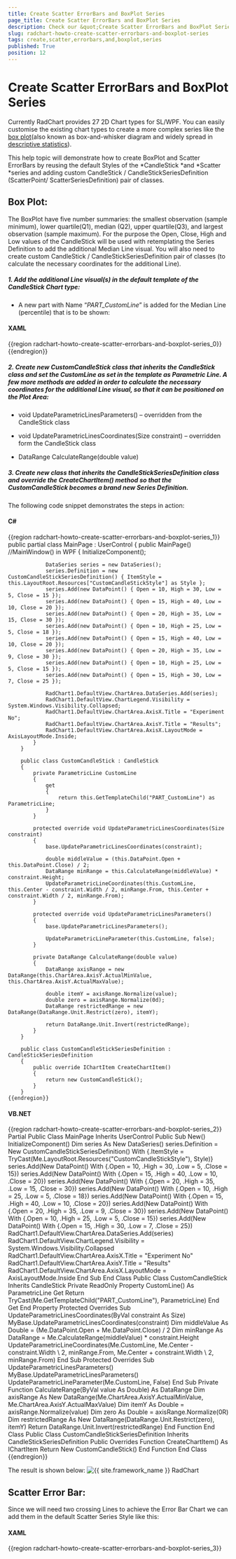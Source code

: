 ```yaml
---
title: Create Scatter ErrorBars and BoxPlot Series
page_title: Create Scatter ErrorBars and BoxPlot Series
description: Check our &quot;Create Scatter ErrorBars and BoxPlot Series&quot; documentation article for the RadChart {{ site.framework_name }} control.
slug: radchart-howto-create-scatter-errorbars-and-boxplot-series
tags: create,scatter,errorbars,and,boxplot,series
published: True
position: 12
---
```


# Create Scatter ErrorBars and BoxPlot Series



Currently RadChart provides 27 2D Chart types for SL/WPF. You can easily customise the existing chart types to create a more complex series like the [box plot](http://en.wikipedia.org/wiki/Box_plot)(also known as box-and-whisker diagram and widely spread in [descriptive statistics](http://en.wikipedia.org/wiki/Descriptive_statistics)).

This help topic will demonstrate how to create BoxPlot and Scatter ErrorBars by reusing the default Styles of the *CandleStick *and *Scatter *series and adding custom CandleStick / CandleStickSeriesDefinition (ScatterPoint/ ScatterSeriesDefinition) pair of classes.

## Box Plot:

The BoxPlot have five number summaries: the smallest observation (sample minimum), lower quartile(Q1), median (Q2), upper quartile(Q3), and largest observation (sample maximum). For the purpose the Open, Close, High and Low values of the CandleStick will be used with retemplating the Series Definition to add the additional Median Line visual. You will also need to create custom CandleStick / CandleStickSeriesDefinition pair of classes (to calculate the necessary coordinates for the additional Line).

##### 1. Add the additional Line visual(s) in the default template of the CandleStick Chart type: 

- A new part with Name “*PART_CustomLine*” is added for the Median Line (percentile) that is to be shown:

#### __XAML__

{{region radchart-howto-create-scatter-errorbars-and-boxplot-series_0}}
	<Style x:Key="CustomCandleStickStyle" TargetType="telerik:CandleStick">
	                <Setter Property="EmptyFill" Value="{StaticResource CandleStickEmptyRectangleFill}"/>
	                <Setter Property="RadiusX" Value="{StaticResource CandleRadiusX}" />
	                <Setter Property="RadiusY" Value="{StaticResource CandleRadiusY}" />
	                <Setter Property="LineThickness" Value="{StaticResource CandleStickLineStrokeThickness}" />
	                <Setter Property="Template">
	                    <Setter.Value>
	                        <ControlTemplate TargetType="telerik:CandleStick">
	                            <Canvas x:Name="PART_MainContainer">
	                                <telerik:ParametricLine x:Name="PART_UpperLine" LineStyle="{TemplateBinding ItemStyle}"
	                                    StrokeThickness="{TemplateBinding LineThickness}" />
	                                <telerik:ParametricLine x:Name="PART_LowerLine" LineStyle="{TemplateBinding ItemStyle}"
	                                        StrokeThickness="{TemplateBinding LineThickness}" />
	                                <Rectangle x:Name="PART_CenterRectangle" 
	                                           Height="{TemplateBinding CandleHeight}" 
	                                           Canvas.Top="{TemplateBinding MinYValue}"
	                                           Style="{TemplateBinding ItemStyle}"
	                                           RadiusX="{TemplateBinding RadiusX}"
	                                           RadiusY="{TemplateBinding RadiusY}" />
	                                <telerik:ParametricLine x:Name="PART_DojiLine"
	                                      Visibility="{TemplateBinding DojiLineVisibility}"
	                                      LineStyle="{TemplateBinding ItemStyle}"
	                                      StrokeThickness="{TemplateBinding LineThickness}" />
	                                <telerik:ParametricLine x:Name="PART_CustomLine"
	                                      LineStyle="{TemplateBinding ItemStyle}"
	                                      StrokeThickness="{TemplateBinding LineThickness}"
	                                      X1="{Binding Center}"
	                                      Y1="{Binding CustomMinValue}"
	                                      X2="{Binding Center}"
	                                      Y2="{Binding CustomMaxValue}" />
	                            </Canvas>
	                        </ControlTemplate>
	                    </Setter.Value>
	                </Setter>
	            </Style>
	{{endregion}}


##### 2. Create new *CustomCandleStick* class that inherits the *CandleStick* class and set the CustomLine as set in the template as Parametric Line. A few more methods are added in order to calculate the necessary coordinates for the additional Line visual, so that it can be positioned on the Plot Area:

- void UpdateParametricLinesParameters() – overridden from the CandleStick class 

- void UpdateParametricLinesCoordinates(Size constraint) – overridden form the CandleStick class

- DataRange CalculateRange(double value)

##### 3. Create new class that inherits the *CandleStickSeriesDefinition* class and override the CreateChartItem() method so that the *CustomCandleStick* becomes a brand new Series Definition.

The following code snippet demonstrates the steps in action:

#### __C#__

{{region radchart-howto-create-scatter-errorbars-and-boxplot-series_1}}
	public partial class MainPage : UserControl 
	    {
	        public MainPage() //MainWindow() in WPF
	        {
	            InitializeComponent();
	
	            DataSeries series = new DataSeries();
	            series.Definition = new CustomCandleStickSeriesDefinition() { ItemStyle = this.LayoutRoot.Resources["CustomCandleStickStyle"] as Style };
	            series.Add(new DataPoint() { Open = 10, High = 30, Low = 5, Close = 15 });
	            series.Add(new DataPoint() { Open = 15, High = 40, Low = 10, Close = 20 });
	            series.Add(new DataPoint() { Open = 20, High = 35, Low = 15, Close = 30 });
	            series.Add(new DataPoint() { Open = 10, High = 25, Low = 5, Close = 18 });
	            series.Add(new DataPoint() { Open = 15, High = 40, Low = 10, Close = 20 });
	            series.Add(new DataPoint() { Open = 20, High = 35, Low = 9, Close = 30 });
	            series.Add(new DataPoint() { Open = 10, High = 25, Low = 5, Close = 15 });
	            series.Add(new DataPoint() { Open = 15, High = 30, Low = 7, Close = 25 });
	
	            RadChart1.DefaultView.ChartArea.DataSeries.Add(series);
	            RadChart1.DefaultView.ChartLegend.Visibility = System.Windows.Visibility.Collapsed;
	            RadChart1.DefaultView.ChartArea.AxisX.Title = "Experiment No";
	            RadChart1.DefaultView.ChartArea.AxisY.Title = "Results";
	            RadChart1.DefaultView.ChartArea.AxisX.LayoutMode = AxisLayoutMode.Inside;
	        }
	    }
	
	    public class CustomCandleStick : CandleStick
	    {
	        private ParametricLine CustomLine
	        {
	            get
	            {
	                return this.GetTemplateChild("PART_CustomLine") as ParametricLine;
	            }
	        }
	
	        protected override void UpdateParametricLinesCoordinates(Size constraint)
	        {
	            base.UpdateParametricLinesCoordinates(constraint);
	
	            double middleValue = (this.DataPoint.Open + this.DataPoint.Close) / 2;
	            DataRange minRange = this.CalculateRange(middleValue) * constraint.Height;
	            UpdateParametricLineCoordinates(this.CustomLine, this.Center - constraint.Width / 2, minRange.From, this.Center + constraint.Width / 2, minRange.From);
	        }
	
	        protected override void UpdateParametricLinesParameters()
	        {
	            base.UpdateParametricLinesParameters();
	
	            UpdateParametricLineParameter(this.CustomLine, false);
	        }
	
	        private DataRange CalculateRange(double value)
	        {
	            DataRange axisRange = new DataRange(this.ChartArea.AxisY.ActualMinValue, this.ChartArea.AxisY.ActualMaxValue);
	
	            double itemY = axisRange.Normalize(value);
	            double zero = axisRange.Normalize(0d);
	            DataRange restrictedRange = new DataRange(DataRange.Unit.Restrict(zero), itemY);
	
	            return DataRange.Unit.Invert(restrictedRange);
	        }
	    }
	
	    public class CustomCandleStickSeriesDefinition : CandleStickSeriesDefinition
	    {
	        public override IChartItem CreateChartItem()
	        {
	            return new CustomCandleStick();
	        }
	    }
	{{endregion}}



#### __VB.NET__

{{region radchart-howto-create-scatter-errorbars-and-boxplot-series_2}}
	Partial Public Class MainPage
	Inherits UserControl
	Public Sub New()
	InitializeComponent()
	Dim series As New DataSeries()
	series.Definition = New CustomCandleStickSeriesDefinition() With {.ItemStyle = TryCast(Me.LayoutRoot.Resources("CustomCandleStickStyle"), Style)}
	series.Add(New DataPoint() With {.Open = 10, .High = 30, .Low = 5, .Close = 15})
	series.Add(New DataPoint() With {.Open = 15, .High = 40, .Low = 10, .Close = 20})
	series.Add(New DataPoint() With {.Open = 20, .High = 35, .Low = 15, .Close = 30})
	series.Add(New DataPoint() With {.Open = 10, .High = 25, .Low = 5, .Close = 18})
	series.Add(New DataPoint() With {.Open = 15, .High = 40, .Low = 10, .Close = 20})
	series.Add(New DataPoint() With {.Open = 20, .High = 35, .Low = 9, .Close = 30})
	series.Add(New DataPoint() With {.Open = 10, .High = 25, .Low = 5, .Close = 15})
	series.Add(New DataPoint() With {.Open = 15, .High = 30, .Low = 7, .Close = 25})
	RadChart1.DefaultView.ChartArea.DataSeries.Add(series)
	RadChart1.DefaultView.ChartLegend.Visibility = System.Windows.Visibility.Collapsed
	RadChart1.DefaultView.ChartArea.AxisX.Title = "Experiment No"
	RadChart1.DefaultView.ChartArea.AxisY.Title = "Results"
	RadChart1.DefaultView.ChartArea.AxisX.LayoutMode = AxisLayoutMode.Inside
	End Sub
	End Class
	Public Class CustomCandleStick
	Inherits CandleStick
	Private ReadOnly Property CustomLine() As ParametricLine
	Get
	Return TryCast(Me.GetTemplateChild("PART_CustomLine"), ParametricLine)
	End Get
	End Property
	Protected Overrides Sub UpdateParametricLinesCoordinates(ByVal constraint As Size)
	MyBase.UpdateParametricLinesCoordinates(constraint)
	Dim middleValue As Double = (Me.DataPoint.Open + Me.DataPoint.Close) / 2
	Dim minRange As DataRange = Me.CalculateRange(middleValue) * constraint.Height
	UpdateParametricLineCoordinates(Me.CustomLine, Me.Center - constraint.Width \ 2, minRange.From, Me.Center + constraint.Width \ 2, minRange.From)
	End Sub
	Protected Overrides Sub UpdateParametricLinesParameters()
	MyBase.UpdateParametricLinesParameters()
	UpdateParametricLineParameter(Me.CustomLine, False)
	End Sub
	Private Function CalculateRange(ByVal value As Double) As DataRange
	Dim axisRange As New DataRange(Me.ChartArea.AxisY.ActualMinValue, Me.ChartArea.AxisY.ActualMaxValue)
	Dim itemY As Double = axisRange.Normalize(value)
	Dim zero As Double = axisRange.Normalize(0R)
	Dim restrictedRange As New DataRange(DataRange.Unit.Restrict(zero), itemY)
	Return DataRange.Unit.Invert(restrictedRange)
	End Function
	End Class
	Public Class CustomCandleStickSeriesDefinition
	Inherits CandleStickSeriesDefinition
	Public Overrides Function CreateChartItem() As IChartItem
	Return New CustomCandleStick()
	End Function
	End Class
	{{endregion}}



The result is shown below:
![{{ site.framework_name }} RadChart  ](images/RadChart_HowToBoxPlot.png)

## Scatter Error Bar:

Since we will need two crossing Lines to achieve the Error Bar Chart we can add them in the default Scatter Series Style like this:

#### __XAML__

{{region radchart-howto-create-scatter-errorbars-and-boxplot-series_3}}
	<Style x:Key="CustomScatterPointStyle" 
	              TargetType="demo:ScatterErrorBar"> 
	              <Setter Property="Template" > 
	                  <Setter.Value> 
	                      <ControlTemplate TargetType="demo:ScatterErrorBar"> 
	                          <Canvas> 
	                              <Line Stroke="Black" 
	                                    Y1="{TemplateBinding MinValueY}" 
	                                    Y2="{TemplateBinding MaxValueY}" /> 
	                              <Line Stroke="Black" 
	                                    X1="-15" X2="15" 
	                                    Y1="{TemplateBinding StartPointY}" 
	                                    Y2="{TemplateBinding StartPointY}" /> 
	
	                              <telerik:PointMark x:Name="PART_PointMark" 
	                                                 Canvas.Top="{TemplateBinding StartPointY}" 
	                                                 ShapeStyle="{TemplateBinding PointMarkShapeStyle}" 
	                                                 Size="{TemplateBinding PointSize}" /> 
	                          </Canvas> 
	                      </ControlTemplate> 
	                  </Setter.Value> 
	              </Setter> 
	          </Style>
	{{endregion}}



The first one is Vertical and the second one is Horizontal Line (with X1 and X2 coordinates hardcoded for better positioning). Since the Scatter Series doesn’t have MinValueY, MaxValueY or StartPointY properties needed for drawing the Lines they should be registered as dependency properties. This is done as follows:

- Create new *ScatterErrorBar* class that inherits the *ScatterPoint* class and register the dependency properties there. A few more methods are added in order to accommodate the necessary coordinate calculations for the additional visual elements that will be added to the template:

1. void CreatePoints(Size arrangedBounds) – overridden from the ScatterPoint class
2. double CalculateMinValueY(Size arrangedBounds)
3. double CalculateMaxValueY(Size arrangedBounds)
4. DataRange CalculateRange(double value)

- Create new *ScatterErrorSeriesDefinition* by inheriting the *ScatterSeriesDefinition* class and override the CreateChartItem() method that returns the ScatterErrorBar class. This way you create brand new Series Definition -ScatterErrorBar that is used as TargetType in the Style mentioned above. You can create a ScatterErrorBar Chart by setting YValue for the Scatterpoint and MinValue and MaxValue that will be used to position the crossing Lines.

The following code snippet demonstrates the steps above in action:

#### __C#__

{{region radchart-howto-create-scatter-errorbars-and-boxplot-series_4}}
	public partial class MainPage : UserControl
	    {
	        public MainPage()
	        {
	            InitializeComponent();
	
	            RadChart1.DefaultView.ChartArea.AxisX.LayoutMode = AxisLayoutMode.Inside;
	            RadChart1.DefaultView.ChartArea.AxisX.Title = "Experiment No";
	            RadChart1.DefaultView.ChartArea.AxisY.Title = "Results";
	            RadChart1.DefaultView.ChartArea.AxisY.IsZeroBased = true;
	            RadChart1.DefaultView.ChartArea.AxisY.AutoRange = false;
	            RadChart1.DefaultView.ChartArea.AxisY.AddRange(0, 20, 1);
	            RadChart1.DefaultView.ChartArea.AxisX.LayoutMode = AxisLayoutMode.Inside;
	
	            RadChart1.DefaultSeriesDefinition = new ScatterErrorBarSeriesDefinition() 
	            { 
	                PointSize = 12, 
	                ItemStyle = this.LayoutRoot.Resources["CustomScatterPointStyle"] as Style 
	            };
	
	            SeriesMapping mapping = new SeriesMapping();
	            mapping.ItemMappings.Add(new ItemMapping("YValue", DataPointMember.YValue));
	            RadChart1.SeriesMappings.Add(mapping);
	            RadChart1.ItemsSource = GetData();
	            RadChart1.DefaultView.ChartArea.EnableAnimations = false;
	        }
	
	        private static List<ChartData> GetData()
	        {
	            List<ChartData> data = new List<ChartData>();
	            data.Add(new ChartData() { YValue = 10, MinValue = 7, MaxValue = 12 });
	            data.Add(new ChartData() { YValue = 6, MinValue = 4, MaxValue = 8 });
	            data.Add(new ChartData() { YValue = 5, MinValue = 2, MaxValue = 7 });
	            data.Add(new ChartData() { YValue = 8, MinValue = 6, MaxValue = 10 });
	            data.Add(new ChartData() { YValue = 10, MinValue = 8, MaxValue = 12 });
	            data.Add(new ChartData() { YValue = 4, MinValue = 3, MaxValue = 6 });
	            data.Add(new ChartData() { YValue = 7, MinValue = 4, MaxValue = 9 });
	            data.Add(new ChartData() { YValue = 11, MinValue = 8, MaxValue = 13 });
	
	            return data;
	        }
	    }
	
	    public class ScatterErrorBarSeriesDefinition : ScatterSeriesDefinition
	    {
	        public override IChartItem CreateChartItem()
	        {
	            return new ScatterErrorBar();
	        }
	    }
	
	    public class ScatterErrorBar : ScatterPoint
	    {
	        /// <summary>
	        /// Identifies the <see cref="MinValueY"/> dependency property.
	        /// </summary>
	        public static readonly DependencyProperty MinValueYProperty = DependencyProperty.Register("MinValueY",
	            typeof(double),
	            typeof(ScatterErrorBar),
	            new PropertyMetadata(0d));
	
	        /// <summary>
	        /// Identifies the <see cref="MaxValueY"/> dependency property.
	        /// </summary>
	        public static readonly DependencyProperty MaxValueYProperty = DependencyProperty.Register("MaxValueY",
	            typeof(double),
	            typeof(ScatterErrorBar),
	            new PropertyMetadata(0d));
	
	        /// <summary>
	        /// Gets or sets the MaxValueY.
	        /// </summary>
	        [Description("Gets or sets the MaxValueY")]
	        public double MaxValueY
	        {
	            get
	            {
	                return (double)this.GetValue(MaxValueYProperty);
	            }
	            set
	            {
	                this.SetValue(MaxValueYProperty, value);
	            }
	        }
	
	        /// <summary>
	        /// Gets or sets the MinValueY.
	        /// </summary>
	        [Description("Gets or sets the MinValueY")]
	        public double MinValueY
	        {
	            get
	            {
	                return (double)this.GetValue(MinValueYProperty);
	            }
	            set
	            {
	                this.SetValue(MinValueYProperty, value);
	            }
	        }
	
	        protected override void CreatePoints(Size arrangedBounds)
	        {
	            base.CreatePoints(arrangedBounds);
	
	            this.MinValueY = this.CalculateMinValueY(arrangedBounds);
	            this.MaxValueY = this.CalculateMaxValueY(arrangedBounds);
	        }
	
	        private double CalculateMinValueY(Size arrangedBounds)
	        {
	            double minValue = (this.DataPoint.DataItem as ChartData).MinValue;
	            DataRange minRange = this.CalculateRange(minValue) * arrangedBounds.Height;
	
	            return minRange.From;
	        }
	
	        private double CalculateMaxValueY(Size arrangedBounds)
	        {
	            double maxValue = (this.DataPoint.DataItem as ChartData).MaxValue;
	            DataRange maxRange = this.CalculateRange(maxValue) * arrangedBounds.Height;
	
	            return maxRange.From;
	        }
	
	        private DataRange CalculateRange(double value)
	        {
	            DataRange axisRange = new DataRange(this.ChartArea.AxisY.ActualMinValue, this.ChartArea.AxisY.ActualMaxValue);
	
	            double itemY = axisRange.Normalize(value);
	            double zero = axisRange.Normalize(0d);
	            DataRange restrictedRange = new DataRange(DataRange.Unit.Restrict(zero), itemY);
	
	            return DataRange.Unit.Invert(restrictedRange);
	        }
	    }
	
	    public class ChartData
	    {
	        public double YValue
	        {
	            get;
	            set;
	        }
	
	        public double MinValue
	        {
	            get;
	            set;
	        }
	
	        public double MaxValue
	        {
	            get;
	            set;
	        }
	    }
	{{endregion}}



#### __VB.NET__

{{region radchart-howto-create-scatter-errorbars-and-boxplot-series_5}}
	Partial Public Class MainPage
	Inherits UserControl
	Public Sub New()
	InitializeComponent()
	RadChart1.DefaultView.ChartArea.AxisX.LayoutMode = AxisLayoutMode.Inside
	RadChart1.DefaultView.ChartArea.AxisX.Title = "Experiment No"
	RadChart1.DefaultView.ChartArea.AxisY.Title = "Results"
	RadChart1.DefaultView.ChartArea.AxisY.IsZeroBased = True
	RadChart1.DefaultView.ChartArea.AxisY.AutoRange = False
	RadChart1.DefaultView.ChartArea.AxisY.AddRange(0, 20, 1)
	RadChart1.DefaultView.ChartArea.AxisX.LayoutMode = AxisLayoutMode.Inside
	RadChart1.DefaultSeriesDefinition = New ScatterErrorBarSeriesDefinition() With {.PointSize = 12, .ItemStyle = TryCast(Me.LayoutRoot.Resources("CustomScatterPointStyle"), Style)}
	Dim mapping As New SeriesMapping()
	mapping.ItemMappings.Add(New ItemMapping("YValue", DataPointMember.YValue))
	RadChart1.SeriesMappings.Add(mapping)
	RadChart1.ItemsSource = GetData()
	RadChart1.DefaultView.ChartArea.EnableAnimations = False
	End Sub
	Private Shared Function GetData() As List(Of ChartData)
	Dim data As New List(Of ChartData)()
	data.Add(New ChartData() With {.YValue = 10, .MinValue = 7, .MaxValue = 12})
	data.Add(New ChartData() With {.YValue = 6, .MinValue = 4, .MaxValue = 8})
	data.Add(New ChartData() With {.YValue = 5, .MinValue = 2, .MaxValue = 7})
	data.Add(New ChartData() With {.YValue = 8, .MinValue = 6, .MaxValue = 10})
	data.Add(New ChartData() With {.YValue = 10, .MinValue = 8, .MaxValue = 12})
	data.Add(New ChartData() With {.YValue = 4, .MinValue = 3, .MaxValue = 6})
	data.Add(New ChartData() With {.YValue = 7, .MinValue = 4, .MaxValue = 9})
	data.Add(New ChartData() With {.YValue = 11, .MinValue = 8, .MaxValue = 13})
	Return data
	End Function
	End Class
	Public Class ScatterErrorBarSeriesDefinition
	Inherits ScatterSeriesDefinition
	Public Overrides Function CreateChartItem() As IChartItem
	Return New ScatterErrorBar()
	End Function
	End Class
	Public Class ScatterErrorBar
	Inherits ScatterPoint
	''' <summary>
	''' Identifies the <see cref="MinValueY"/> dependency property.
	''' </summary>
	Public Shared ReadOnly MinValueYProperty As DependencyProperty = DependencyProperty.Register("MinValueY", GetType(Double), GetType(ScatterErrorBar), New PropertyMetadata(0R))
	''' <summary>
	''' Identifies the <see cref="MaxValueY"/> dependency property.
	''' </summary>
	Public Shared ReadOnly MaxValueYProperty As DependencyProperty = DependencyProperty.Register("MaxValueY", GetType(Double), GetType(ScatterErrorBar), New PropertyMetadata(0R))
	''' <summary>
	''' Gets or sets the MaxValueY.
	''' </summary>
	<Description("Gets or sets the MaxValueY")>
	Public Property MaxValueY() As Double
	Get
	Return CDbl(Me.GetValue(MaxValueYProperty))
	End Get
	Set(ByVal value As Double)
	Me.SetValue(MaxValueYProperty, value)
	End Set
	End Property
	''' <summary>
	''' Gets or sets the MinValueY.
	''' </summary>
	<Description("Gets or sets the MinValueY")>
	Public Property MinValueY() As Double
	Get
	Return CDbl(Me.GetValue(MinValueYProperty))
	End Get
	Set(ByVal value As Double)
	Me.SetValue(MinValueYProperty, value)
	End Set
	End Property
	Protected Overrides Sub CreatePoints(ByVal arrangedBounds As Size)
	MyBase.CreatePoints(arrangedBounds)
	Me.MinValueY = Me.CalculateMinValueY(arrangedBounds)
	Me.MaxValueY = Me.CalculateMaxValueY(arrangedBounds)
	End Sub
	Private Function CalculateMinValueY(ByVal arrangedBounds As Size) As Double
	Dim minValue As Double = (TryCast(Me.DataPoint.DataItem, ChartData)).MinValue
	Dim minRange As DataRange = Me.CalculateRange(minValue) * arrangedBounds.Height
	Return minRange.From
	End Function
	Private Function CalculateMaxValueY(ByVal arrangedBounds As Size) As Double
	Dim maxValue As Double = (TryCast(Me.DataPoint.DataItem, ChartData)).MaxValue
	Dim maxRange As DataRange = Me.CalculateRange(maxValue) * arrangedBounds.Height
	Return maxRange.From
	End Function
	Private Function CalculateRange(ByVal value As Double) As DataRange
	Dim axisRange As New DataRange(Me.ChartArea.AxisY.ActualMinValue, Me.ChartArea.AxisY.ActualMaxValue)
	Dim itemY As Double = axisRange.Normalize(value)
	Dim zero As Double = axisRange.Normalize(0R)
	Dim restrictedRange As New DataRange(DataRange.Unit.Restrict(zero), itemY)
	Return DataRange.Unit.Invert(restrictedRange)
	End Function
	End Class
	Public Class ChartData
	Public Property YValue() As Double
	Public Property MinValue() As Double
	Public Property MaxValue() As Double
	End Class
	{{endregion}}



The result is shown below:
![{{ site.framework_name }} RadChart  ](images/RadChart_HowToScatterErrorBar.png)
